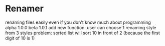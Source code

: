 # Renamer
renaming files easily even if you don't know much about programming
alpha 1.0.0
beta 1.0.1
add new function: user can choose 1 renaming style from 3 styles
problem: sorted list will sort 10 in front of 2 (because the first digit of 10 is 1)
